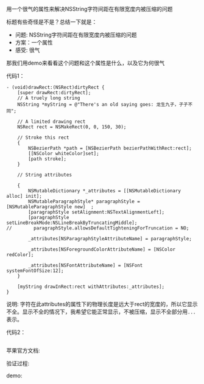 用一个很气的属性来解决NSString字符间距在有限宽度内被压缩的问题


标题有些奇怪是不是？总结一下就是：


- 问题: NSString字符间距在有限宽度内被压缩的问题
- 方案：一个属性
- 感受: 很气

那我们用demo来看看这个问题和这个属性是什么，以及它为何很气

代码1：

```objc
- (void)drawRect:(NSRect)dirtyRect {
    [super drawRect:dirtyRect];
    // A truely long string
    NSString *myString = @"There's an old saying goes: 龙生九子，子子不同";

    // A limited drawing rect
    NSRect rect = NSMakeRect(0, 0, 150, 30);
    
    // Stroke this rect
    {
        NSBezierPath *path = [NSBezierPath bezierPathWithRect:rect];
        [[NSColor whiteColor]set];
        [path stroke];
    }
    
    // String attributes
    
    {
        NSMutableDictionary *_attributes = [[NSMutableDictionary alloc] init];
        NSMutableParagraphStyle* paragraphStyle = [NSMutableParagraphStyle new]  ;
        [paragraphStyle setAlignment:NSTextAlignmentLeft];
        [paragraphStyle setLineBreakMode:NSLineBreakByTruncatingMiddle];
//        paragraphStyle.allowsDefaultTighteningForTruncation = NO;

        _attributes[NSParagraphStyleAttributeName] = paragraphStyle;
        
        _attributes[NSForegroundColorAttributeName] = [NSColor redColor];
        
        _attributes[NSFontAttributeName] = [NSFont systemFontOfSize:12];
    }
    
    [myString drawInRect:rect withAttributes:_attributes];
}
```

说明: 字符在此attributes的属性下的物理长度是远大于rect的宽度的，所以它显示不全。显示不全的情况下，我希望它能正常显示，不被压缩，显示不全部分用`...`表示。

代码2：

```objc

````


苹果官方文档:

>
>


验证过程:


demo:


